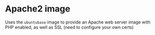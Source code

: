 # Apache2 image

Uses the `ubuntubase` image to provide an Apache web server image with PHP enabled, as well as SSL (need to configure your own certs)
